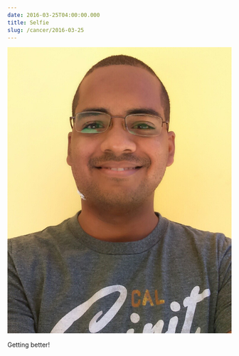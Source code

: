 ```yaml
---
date: 2016-03-25T04:00:00.000
title: Selfie
slug: /cancer/2016-03-25
---
```


![Selfie](/images/cancer/o5yujdJDku1vsn3evo1.jpg)

Getting better!
